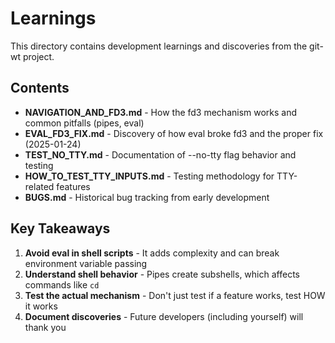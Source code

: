 # Learnings

This directory contains development learnings and discoveries from the git-wt project.

## Contents

- **NAVIGATION_AND_FD3.md** - How the fd3 mechanism works and common pitfalls (pipes, eval)
- **EVAL_FD3_FIX.md** - Discovery of how eval broke fd3 and the proper fix (2025-01-24)
- **TEST_NO_TTY.md** - Documentation of --no-tty flag behavior and testing
- **HOW_TO_TEST_TTY_INPUTS.md** - Testing methodology for TTY-related features
- **BUGS.md** - Historical bug tracking from early development

## Key Takeaways

1. **Avoid eval in shell scripts** - It adds complexity and can break environment variable passing
2. **Understand shell behavior** - Pipes create subshells, which affects commands like `cd`
3. **Test the actual mechanism** - Don't just test if a feature works, test HOW it works
4. **Document discoveries** - Future developers (including yourself) will thank you